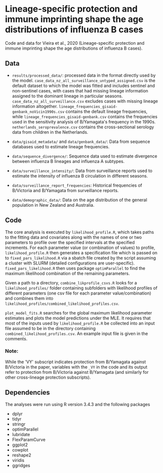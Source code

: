 # Lineage-specific protection and immune imprinting shape the age distributions of influenza B cases

Code and data for Vieira et al., 2020 (Lineage-specific protection and immune imprinting shape the age distributions of influenza B cases).

## Data
- `results/processed_data/`: processed data in the format directly used by the model. `case_data_nz_all_surveillance_untyped_assigned.csv` is the default dataset to which the model was fitted and includes sentinel and non-sentinel cases, with cases that had missing lineage information assigned to the dominant lineage in particular seasons. `case_data_nz_all_surveillance.csv` excludes cases with missing lineage information altogether. `lineage_frequencies_gisaid-genbank_noVicin1990s.csv` contains the default lineage frequencies, while `lineage_frequencies_gisaid-genbank.csv` contains the frequencies used in the sensitivity analysis of B/Yamagata's frequency in the 1990s. `netherlands_seroprevalence.csv` contains the cross-sectional serology data from children in the Netherlands.

- `data/gisaid_metadata/` and `data/genbank_data/`: Data from sequence databases used to estimate lineage frequencies.

- `data/sequence_divergence/`: Sequence data used to estimate divergence between influenza B lineages and influenza A subtypes.

- `data/surveillance_intensity/`: Data from surveillance reports used to estimate the intensity of influenza B circulation in different seasons.

- `data/surveillance_report_frequencies`: Historical frequencies of B/Victoria and B/Yamagata from surveillance reports.

- `data/demographic_data/`: Data on the age distribution of the general population in New Zealand and Australia.


## Code
The core analysis is executed by `likelihood_profile.R`, which takes paths to the fitting data and covariates along with the names of one or two parameters to profile over the specified intervals at the specified increments. For each parameter value (or combination of values) to profile, `likelihood_profile.R` then generates a specification file which is passed on to `fixed_pars_likelihood.R` via a sbatch file created by the script assuming a cluster with SLURM (detailed configurations are user-specific). `fixed_pars_likelihood.R` then uses package `optimParallel` to find the maximum likelihood combination of the remaining parameters.

Given a path to a directory, `combine_likprofile_csvs.R` looks for a `likelihood_profiles/` folder containing subfolders with likelihood profiles of different parameters (one csv file for each parameter value/combination) and combines them into `likelihood_profiles/combined_likelihood_profiles.csv`. 

`plot_model_fits.R` searches for the global maximum likelihood parameter estimates and plots the model predictions under the MLE. It requires that most of the inputs used by `likelihood_profile.R` be collected into an input file assumed to be in the directory containing `combined_likelihood_profiles.csv`. An example input file is given in the comments.

### Note: 
While the 'VY' subscript indicates protection from B/Yamagata against B/Victoria in the paper, variables with the `_VY` in the code and its output refer to protection from B/Victoria against B/Yamagata (and similarly for other cross-lineage protection subscripts).

## Dependencies
The analyses were run using R version 3.4.3 and the following packages
- dplyr
- tidyr
- stringr
- optimParallel
- lubridate
- FlexParamCurve
- ggplot2
- cowplot
- reshape2 
- viridis
- ggridges

